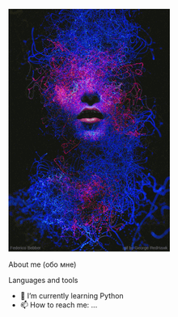 ![Header](https://github.com/Deyman13/deyman13/blob/main/assets/QVko.gif)


About me (обо мне)

Languages and tools



- 🌱 I’m currently learning Python
- 📫 How to reach me: ...

